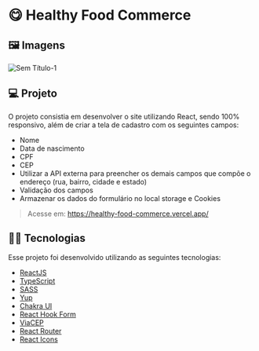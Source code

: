 # 😋 Healthy Food Commerce
## 🖼 Imagens
![Sem Título-1](https://user-images.githubusercontent.com/70612836/127203110-cf01bdeb-c8ba-4b26-9c01-7972342fd062.jpg)

## 💻 Projeto
O projeto consistia em desenvolver o site utilizando React, sendo 100% responsivo, além de criar a tela de cadastro com os seguintes campos: 
- Nome
- Data de nascimento
- CPF
- CEP
- Utilizar a API externa para preencher os demais campos que compõe o endereço (rua, bairro, cidade e estado)
- Validação dos campos
- Armazenar os dados do formulário no local storage e Cookies
> Acesse em: https://healthy-food-commerce.vercel.app/ 

## 👩‍💻 Tecnologias

Esse projeto foi desenvolvido utilizando as seguintes tecnologias: 
- [ReactJS](https://reactjs.org)
- [TypeScript](https://www.typescriptlang.org/)
- [SASS](https://sass-lang.com/)
- [Yup](https://github.com/jquense/yup)
- [Chakra UI](https://chakra-ui.com/)
- [React Hook Form](https://react-hook-form.com/)
- [ViaCEP](https://viacep.com.br/)
- [React Router](https://reactrouter.com/)
- [React Icons](https://react-icons.github.io/react-icons/)
